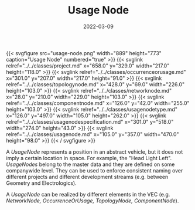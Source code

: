 ﻿---
title: Usage Node
toc: false
type: specs
layout: diagram
date: "2022-03-09"
draft: false
specification: VEC
version: 2.0.0
documentType: "Recommendation"
elementType: Diagram
classes:
  - Project
  - OccurrenceOrUsage
  - TopologyNode
  - NetworkNode
  - ComponentNode
  - UsageNodeType
  - UsageNodeSpecification
  - UsageNode
menu:
  VEC-2.0.0:    
    parent: key-concepts
    identifier: key-concepts/usage-node
    weight: 1001005 

# Prev/next pager order (if `docs_section_pager` enabled in `params.toml`)
weight: 1001005
---
{{< svgfigure src="usage-node.png" width="889" height="773" caption="Usage Node" numbered="true" >}}
  {{< svglink relref="../../classes/project.md" x="658.0" y="329.0" width="217.0" height="118.0" >}}
  {{< svglink relref="../../classes/occurrenceorusage.md" x="301.0" y="207.0" width="217.0" height="91.0" >}}
  {{< svglink relref="../../classes/topologynode.md" x="428.0" y="69.0" width="226.0" height="103.0" >}}
  {{< svglink relref="../../classes/networknode.md" x="28.0" y="210.0" width="229.0" height="103.0" >}}
  {{< svglink relref="../../classes/componentnode.md" x="126.0" y="42.0" width="255.0" height="103.0" >}}
  {{< svglink relref="../../classes/usagenodetype.md" x="126.0" y="497.0" width="105.0" height="262.0" >}}
  {{< svglink relref="../../classes/usagenodespecification.md" x="301.0" y="518.0" width="274.0" height="43.0" >}}
  {{< svglink relref="../../classes/usagenode.md" x="105.0" y="357.0" width="470.0" height="98.0" >}}
{{< / svgfigure >}}
<p> A <i>UsageNode</i> represents a position in an abstract vehicle, but it does not imply a certain location in space. For example, the &quot;Head Light Left&quot;. <i>UsageNodes</i> belong to the master data and they are defined on some companywide level. They can be used to enforce consistent naming over different projects and different development streams (e.g. between Geometry and Electrologics).      </p>      <p> A <i>UsageNode</i> can be realized by different elements in the VEC (e.g. <i>NetworkNode, OccurrenceOrUsage, TopologyNode, ComponentNode</i>).      </p>